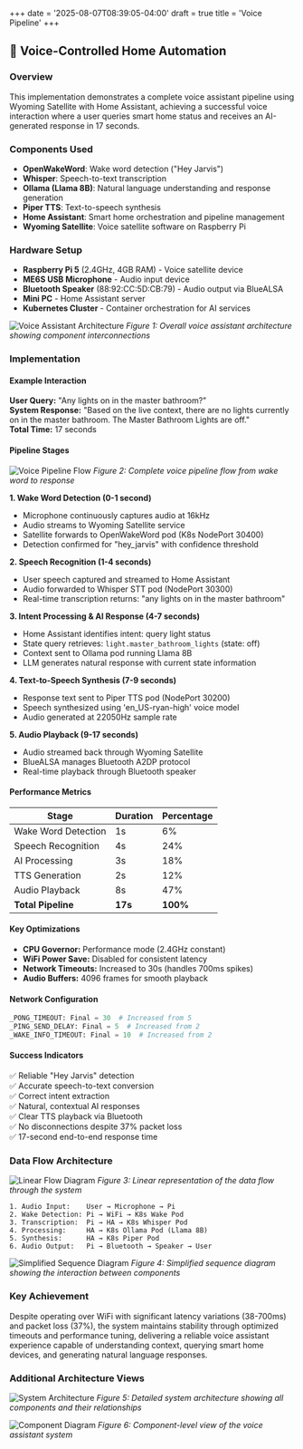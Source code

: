 +++
date = '2025-08-07T08:39:05-04:00'
draft = true
title = 'Voice Pipeline'
+++



## 🎤 Voice-Controlled Home Automation

### Overview
This implementation demonstrates a complete voice assistant pipeline using Wyoming Satellite with Home Assistant, achieving a successful voice interaction where a user queries smart home status and receives an AI-generated response in 17 seconds.

### Components Used
- **OpenWakeWord**: Wake word detection ("Hey Jarvis")
- **Whisper**: Speech-to-text transcription
- **Ollama (Llama 8B)**: Natural language understanding and response generation
- **Piper TTS**: Text-to-speech synthesis
- **Home Assistant**: Smart home orchestration and pipeline management
- **Wyoming Satellite**: Voice satellite software on Raspberry Pi

### Hardware Setup
- **Raspberry Pi 5** (2.4GHz, 4GB RAM) - Voice satellite device
- **ME6S USB Microphone** - Audio input device
- **Bluetooth Speaker** (88:92:CC:5D:CB:79) - Audio output via BlueALSA
- **Mini PC** - Home Assistant server
- **Kubernetes Cluster** - Container orchestration for AI services

![Voice Assistant Architecture](images/voice-architecture.png)
*Figure 1: Overall voice assistant architecture showing component interconnections*

### Implementation

#### Example Interaction
**User Query:** "Any lights on in the master bathroom?"  
**System Response:** "Based on the live context, there are no lights currently on in the master bathroom. The Master Bathroom Lights are off."  
**Total Time:** 17 seconds

#### Pipeline Stages

![Voice Pipeline Flow](images/voice-pipeline-flow.png)
*Figure 2: Complete voice pipeline flow from wake word to response*

**1. Wake Word Detection (0-1 second)**
- Microphone continuously captures audio at 16kHz
- Audio streams to Wyoming Satellite service
- Satellite forwards to OpenWakeWord pod (K8s NodePort 30400)
- Detection confirmed for "hey_jarvis" with confidence threshold

**2. Speech Recognition (1-4 seconds)**
- User speech captured and streamed to Home Assistant
- Audio forwarded to Whisper STT pod (NodePort 30300)
- Real-time transcription returns: "any lights on in the master bathroom"

**3. Intent Processing & AI Response (4-7 seconds)**
- Home Assistant identifies intent: query light status
- State query retrieves: `light.master_bathroom_lights` (state: off)
- Context sent to Ollama pod running Llama 8B
- LLM generates natural response with current state information

**4. Text-to-Speech Synthesis (7-9 seconds)**
- Response text sent to Piper TTS pod (NodePort 30200)
- Speech synthesized using 'en_US-ryan-high' voice model
- Audio generated at 22050Hz sample rate

**5. Audio Playback (9-17 seconds)**
- Audio streamed back through Wyoming Satellite
- BlueALSA manages Bluetooth A2DP protocol
- Real-time playback through Bluetooth speaker

#### Performance Metrics
| Stage | Duration | Percentage |
|-------|----------|------------|
| Wake Word Detection | 1s | 6% |
| Speech Recognition | 4s | 24% |
| AI Processing | 3s | 18% |
| TTS Generation | 2s | 12% |
| Audio Playback | 8s | 47% |
| **Total Pipeline** | **17s** | **100%** |

#### Key Optimizations
- **CPU Governor:** Performance mode (2.4GHz constant)
- **WiFi Power Save:** Disabled for consistent latency
- **Network Timeouts:** Increased to 30s (handles 700ms spikes)
- **Audio Buffers:** 4096 frames for smooth playback

#### Network Configuration
```python
_PONG_TIMEOUT: Final = 30  # Increased from 5
_PING_SEND_DELAY: Final = 5  # Increased from 2
_WAKE_INFO_TIMEOUT: Final = 10  # Increased from 2
```

#### Success Indicators
✅ Reliable "Hey Jarvis" detection  
✅ Accurate speech-to-text conversion  
✅ Correct intent extraction  
✅ Natural, contextual AI responses  
✅ Clear TTS playback via Bluetooth  
✅ No disconnections despite 37% packet loss  
✅ 17-second end-to-end response time  

### Data Flow Architecture

![Linear Flow Diagram](images/linear-flow.png)
*Figure 3: Linear representation of the data flow through the system*

```
1. Audio Input:    User → Microphone → Pi
2. Wake Detection: Pi → WiFi → K8s Wake Pod
3. Transcription:  Pi → HA → K8s Whisper Pod
4. Processing:     HA → K8s Ollama Pod (Llama 8B)
5. Synthesis:      HA → K8s Piper Pod
6. Audio Output:   Pi → Bluetooth → Speaker → User
```

![Simplified Sequence Diagram](images/simplified-sequence.png)
*Figure 4: Simplified sequence diagram showing the interaction between components*

### Key Achievement
Despite operating over WiFi with significant latency variations (38-700ms) and packet loss (37%), the system maintains stability through optimized timeouts and performance tuning, delivering a reliable voice assistant experience capable of understanding context, querying smart home devices, and generating natural language responses.

### Additional Architecture Views

![System Architecture](images/architecture.png)
*Figure 5: Detailed system architecture showing all components and their relationships*

![Component Diagram](images/Untitled-diagram.png)
*Figure 6: Component-level view of the voice assistant system*